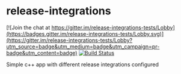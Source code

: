 # release-integrations

[![Join the chat at https://gitter.im/release-integrations-tests/Lobby](https://badges.gitter.im/release-integrations-tests/Lobby.svg)](https://gitter.im/release-integrations-tests/Lobby?utm_source=badge&utm_medium=badge&utm_campaign=pr-badge&utm_content=badge)
[![Build Status](https://travis-ci.org/ngs-integrator/release-integrations-tests.svg?branch=master)](https://travis-ci.org/ngs-integrator/release-integrations-tests)

Simple c++ app with different release integrations configured
